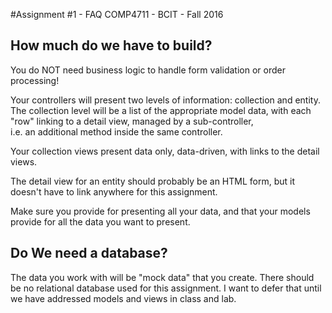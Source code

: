#Assignment #1 - FAQ
COMP4711 - BCIT - Fall 2016

## How much do we have to build?

You do NOT need business logic to handle form validation or order processing!

Your controllers will present two levels of information: collection and entity.
The collection level will be a list of the appropriate model data,
with each "row" linking to a detail view, managed by a sub-controller,  
i.e. an additional method inside the same controller.

Your collection views present data only, data-driven, with links to the detail views.

The detail view for an entity should probably be an HTML form, but it doesn't 
have to link anywhere for this assignment.

Make sure you provide for presenting all your data,
and that your models provide for all the data you want to present.

## Do We need a database?

The data you work with will be 
"mock data" that you create.
There should be no relational database used for this assignment.
I want to defer that until we have addressed models and views
in class and lab.

